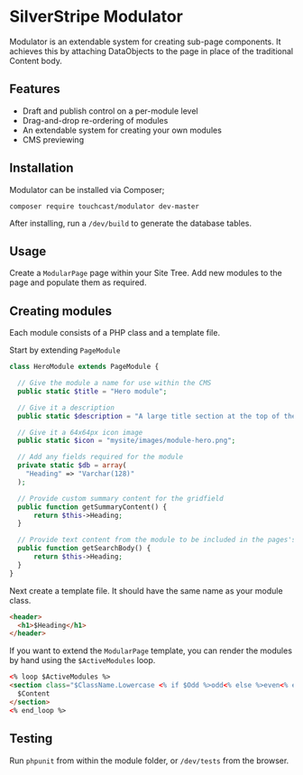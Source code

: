 # SilverStripe Modulator

Modulator is an extendable system for creating sub-page components. It achieves this by attaching DataObjects to the page in place of the traditional Content body.

## Features

* Draft and publish control on a per-module level
* Drag-and-drop re-ordering of modules
* An extendable system for creating your own modules
* CMS previewing

## Installation

Modulator can be installed via Composer;

    composer require touchcast/modulator dev-master

After installing, run a ``/dev/build`` to generate the database tables.

## Usage

Create a ``ModularPage`` page within your Site Tree. Add new modules to the page and populate them as required.

## Creating modules

Each module consists of a PHP class and a template file.

Start by extending ``PageModule``

```php
class HeroModule extends PageModule {

  // Give the module a name for use within the CMS
  public static $title = "Hero module";

  // Give it a description
  public static $description = "A large title section at the top of the page";

  // Give it a 64x64px icon image
  public static $icon = "mysite/images/module-hero.png";

  // Add any fields required for the module
  private static $db = array(
    "Heading" => "Varchar(128)"
  );

  // Provide custom summary content for the gridfield
  public function getSummaryContent() {
      return $this->Heading;
  }

  // Provide text content from the module to be included in the pages's search index
  public function getSearchBody() {
      return $this->Heading;
  }
}
```

Next create a template file. It should have the same name as your module class.

```html
<header>
  <h1>$Heading</h1>
</header>
```

If you want to extend the ``ModularPage`` template, you can render the modules by hand using the ``$ActiveModules`` loop.

```html
<% loop $ActiveModules %>
<section class="$ClassName.Lowercase <% if $Odd %>odd<% else %>even<% end_if %> order-$Order $ExtraClasses">
  $Content
</section>
<% end_loop %>
```

## Testing

Run ``phpunit`` from within the module folder, or ``/dev/tests`` from the browser.

